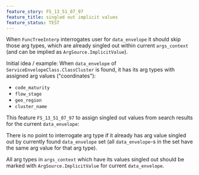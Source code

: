 ```yaml
---
feature_story: FS_13_51_07_97
feature_title: singled out implicit values
feature_status: TEST
---
```


When `FuncTreeInterp` interrogates user for `data_envelope` it should skip those arg types,
which are already singled out within current `args_context` (and can be implied as `ArgSource.ImplicitValue`).

Initial idea / example:
When `data_envelope` of `ServiceEnvelopeClass.ClassCluster` is found,
it has its arg types with assigned arg values ("coordinates"):
*   `code_maturity`
*   `flow_stage`
*   `geo_region`
*   `cluster_name`

This feature `FS_13_51_07_97` to assign singled out values from search results for the current `data_envelope`:

There is no point to interrogate arg type if it already has arg value singled out by
currently found `data_envelope` set (all `data_envelope`-s in the set have the same arg value for that arg type).

All arg types in `args_context` which have its values singled out
should be marked with `ArgSource.ImplicitValue` for current `data_envelope`.
